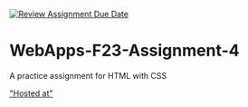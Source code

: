 [![Review Assignment Due Date](https://classroom.github.com/assets/deadline-readme-button-24ddc0f5d75046c5622901739e7c5dd533143b0c8e959d652212380cedb1ea36.svg)](https://classroom.github.com/a/4tKarLeg)
# WebApps-F23-Assignment-4
A practice assignment for HTML with CSS

["Hosted at"](https://github.com/44-563-WebApps-F23/44563-webapps-f23-assignment4-ShivaniPandula/settings/pages)
